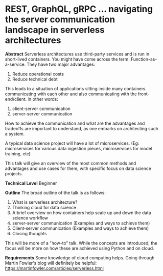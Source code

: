 # REST, GraphQL, gRPC ... navigating the server communication landscape in serverless architectures

**Abstract**
Serverless architectures use third-party services and is run in short-lived containers. You might have come across the term: Function-as-a-service. They have two major advantages:
1. Reduce operational costs
2. Reduce technical debt

This leads to a situation of applications sitting inside many containers communicating with each other and also communicating with the front-end/client. In other words:
1. client-server communication
2. server-server communication

How to achieve the communication and what are the advantages and tradeoffs are important to understand, as one embarks on architecting such a system.

A typical data science project will have a lot of microservices. (Eg: microservices for various data ingestion pieces, microservices for model training, etc)

This talk will give an overview of the most common methods and advantages and use cases for them, with specific focus on data science projects. 

**Technical Level**
Beginner

**Outline**
The broad outline of the talk is as follows:

1. What is serverless architecture?
2. Thinking cloud for data science
3. A brief overview on how containers help scale up and down the data science workflow
4. server-server communication (Examples and ways to achieve them)
5. Client-server communication (Examples and ways to achieve them)
6. Closing thoughts

This will be more of a "how-to" talk. While the concepts are introduced, the focus will be more on how these are achieved using Python and on cloud.

**Requirements**
Some knowledge of cloud computing helps. Going through Martin Fowler's blog will definitely be helpful: https://martinfowler.com/articles/serverless.html

